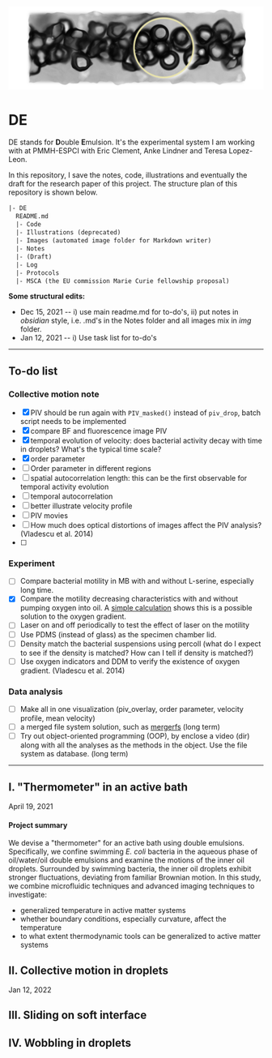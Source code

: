 ![cover](Illustrations/project-cover/v0.png)
# DE

DE stands for **D**ouble **E**mulsion.
It's the experimental system I am working with at PMMH-ESPCI with Eric Clement, Anke Lindner and Teresa Lopez-Leon.

In this repository, I save the notes, code, illustrations and eventually the draft for the research paper of this project. The structure plan of this repository is shown below.
```
|- DE
  README.md
  |- Code
  |- Illustrations (deprecated)
  |- Images (automated image folder for Markdown writer)  
  |- Notes
  |- (Draft)
  |- Log
  |- Protocols
  |- MSCA (the EU commission Marie Curie fellowship proposal)
```
**Some structural edits:**
- Dec 15, 2021 -- i) use main readme.md for to-do's, ii) put notes in *obsidian* style, i.e. .md's in the Notes folder and all images mix in *img* folder.
- Jan 12, 2021 -- i) Use task list for to-do's

---

## To-do list

### Collective motion note
- [x] PIV should be run again with `PIV_masked()` instead of `piv_drop`, batch script needs to be implemented
- [x] compare BF and fluorescence image PIV
- [x] temporal evolution of velocity: does bacterial activity decay with time in droplets? What's the typical time scale?
- [x] order parameter
- [ ] Order parameter in different regions
- [ ] spatial autocorrelation length: this can be the first observable for temporal activity evolution
- [ ] temporal autocorrelation
- [ ] better illustrate velocity profile
- [ ] PIV movies
- [ ] How much does optical distortions of images affect the PIV analysis? (Vladescu et al. 2014)
- [ ]

### Experiment
- [ ] Compare bacterial motility in MB with and without L-serine, especially long time.
- [x] Compare the motility decreasing characteristics with and without pumping oxygen into oil. A [simple calculation](finish_the_note) shows this is a possible solution to the oxygen gradient.
- [ ] Laser on and off periodically to test the effect of laser on the motility
- [ ] Use PDMS (instead of glass) as the specimen chamber lid.
- [ ] Density match the bacterial suspensions using percoll (what do I expect to see if the density is matched? How can I tell if density is matched?)
- [ ] Use oxygen indicators and DDM to verify the existence of oxygen gradient. (Vladescu et al. 2014)

### Data analysis
- [ ] Make all in one visualization (piv_overlay, order parameter, velocity profile, mean velocity)
- [ ] a merged file system solution, such as [mergerfs](https://github.com/trapexit/mergerfs) (long term)
- [ ] Try out object-oriented programming (OOP), by enclose a video (dir) along with all the analyses as the methods in the object. Use the file system as database. (long term)

---

## I. "Thermometer" in an active bath
April 19, 2021
#### Project summary

We devise a "thermometer" for an active bath using double emulsions.
Specifically, we confine swimming *E. coli* bacteria in the aqueous phase of oil/water/oil double emulsions and examine the motions of the inner oil droplets.
Surrounded by swimming bacteria, the inner oil droplets exhibit stronger fluctuations, deviating from familiar Brownian motion.
In this study, we combine microfluidic techniques and advanced imaging techniques to investigate:
- generalized temperature in active matter systems
- whether boundary conditions, especially curvature, affect the temperature
- to what extent thermodynamic tools can be generalized to active matter systems

## II. Collective motion in droplets
Jan 12, 2022

## III. Sliding on soft interface

## IV. Wobbling in droplets
